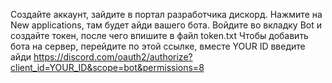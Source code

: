 Создайте аккаунт, зайдите в портал разработчика дискорд. Нажмите на New applications, там будет айди вашего бота. Войдите во вкладку Bot и создайте токен, после чего впишите в
файл token.txt
Чтобы добавить бота на сервер, перейдите по этой ссылке, вместе YOUR ID введите айди https://discord.com/oauth2/authorize?client_id=YOUR_ID&scope=bot&permissions=8
